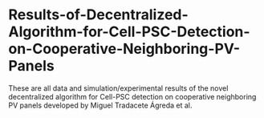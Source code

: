 # Results-of-Decentralized-Algorithm-for-Cell-PSC-Detection-on-Cooperative-Neighboring-PV-Panels
These are all data and simulation/experimental results of the novel decentralized algorithm for Cell-PSC detection on cooperative neighboring PV panels developed by Miguel Tradacete Ágreda et al.
